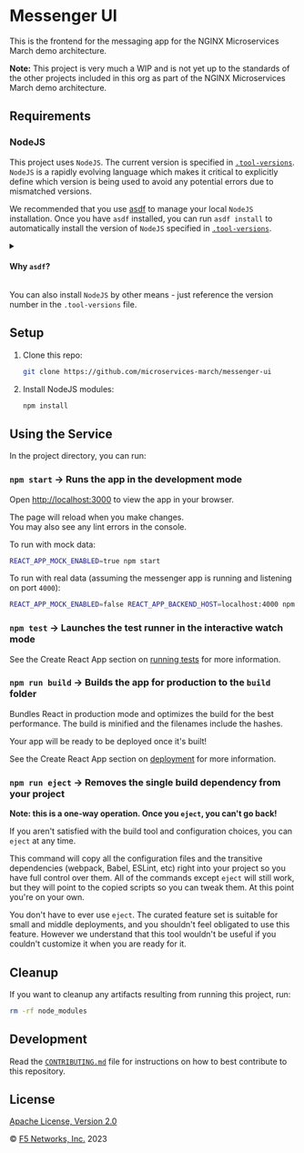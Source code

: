 # Messenger UI

This is the frontend for the messaging app for the NGINX Microservices March demo architecture.

**Note:** This project is very much a WIP and is not yet up to the standards of the other projects included in this org as part of the NGINX Microservices March demo architecture.

## Requirements

### NodeJS

This project uses `NodeJS`. The current version is specified in [`.tool-versions`](https://github.com/microservices-march/messenger-ui/blob/main/.tool-versions). `NodeJS` is a rapidly evolving language which makes it critical to explicitly define which version is being used to avoid any potential errors due to mismatched versions.

We recommended that you use [asdf](https://asdf-vm.com/guide/getting-started.html) to manage your local `NodeJS` installation. Once you have `asdf` installed, you can run `asdf install` to automatically install the version of `NodeJS` specified in [`.tool-versions`](https://github.com/microservices-march/messenger-ui/blob/main/.tool-versions).

<details>
<summary>

#### Why `asdf`?
</summary>
In a microservices environment, you may have to work on projects that use different versions of a runtime like `NodeJS`, or use a different language altogether!

[asdf](https://asdf-vm.com/guide/getting-started.html) is a single tool that lets you manage multiple versions of different languages in isolation and will automatically install and/or switch to the required runtime/version in any directory that has a `.tool-versions` file.

This is helpful in getting closer to [dev/prod parity](https://12factor.net/dev-prod-parity) in a microservices environment. As you can see in this project, the [GitHub action workflow](https://github.com/microservices-march/messenger-ui/blob/main/.github/workflows/test.yml) uses the same version called out in [`.tool-versions`](https://github.com/microservices-march/messenger-ui/blob/main/.tool-versions) to test the codebase and build a Docker image.

This way, if we use `asdf` we're guaranteed to be developing, testing, and releasing to a consistent version of NodeJS.
</details>

You can also install `NodeJS` by other means - just reference the version number in the `.tool-versions` file.

## Setup

1. Clone this repo:

    ```bash
    git clone https://github.com/microservices-march/messenger-ui
    ```

2. Install NodeJS modules:

    ```bash
    npm install
    ```

## Using the Service

In the project directory, you can run:

### `npm start` -> Runs the app in the development mode

Open [http://localhost:3000](http://localhost:3000) to view the app in your browser.

The page will reload when you make changes.\
You may also see any lint errors in the console.

To run with mock data:

```bash
REACT_APP_MOCK_ENABLED=true npm start
```

To run with real data (assuming the messenger app is running and listening on port `4000`):

```bash
REACT_APP_MOCK_ENABLED=false REACT_APP_BACKEND_HOST=localhost:4000 npm start
```

### `npm test` -> Launches the test runner in the interactive watch mode

See the Create React App section on [running tests](https://facebook.github.io/create-react-app/docs/running-tests) for more information.

### `npm run build` -> Builds the app for production to the `build` folder

Bundles React in production mode and optimizes the build for the best performance. The build is minified and the filenames include the hashes.

Your app will be ready to be deployed once it's built!

See the Create React App section on [deployment](https://facebook.github.io/create-react-app/docs/deployment) for more information.

### `npm run eject` -> Removes the single build dependency from your project

**Note: this is a one-way operation. Once you `eject`, you can't go back!**

If you aren't satisfied with the build tool and configuration choices, you can `eject` at any time.

This command will copy all the configuration files and the transitive dependencies (webpack, Babel, ESLint, etc) right into your project so you have full control over them. All of the commands except `eject` will still work, but they will point to the copied scripts so you can tweak them. At this point you're on your own.

You don't have to ever use `eject`. The curated feature set is suitable for small and middle deployments, and you shouldn't feel obligated to use this feature. However we understand that this tool wouldn't be useful if you couldn't customize it when you are ready for it.

## Cleanup

If you want to cleanup any artifacts resulting from running this project, run:

```bash
rm -rf node_modules
```

## Development

Read the [`CONTRIBUTING.md`](https://github.com/microservices-march/messenger-ui/blob/main/CONTRIBUTING.md) file for instructions on how to best contribute to this repository.

## License

[Apache License, Version 2.0](https://github.com/microservices-march/messenger-ui/blob/main/LICENSE)

&copy; [F5 Networks, Inc.](https://www.f5.com/) 2023
